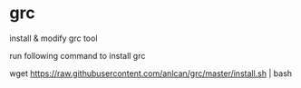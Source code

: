 # grc
install &amp; modify grc tool

run following command to install grc
  
  wget https://raw.githubusercontent.com/anlcan/grc/master/install.sh  | bash

